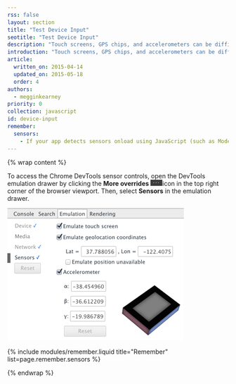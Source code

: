 ```yaml
---
rss: false
layout: section
title: "Test Device Input"
seotitle: "Test Device Input"
description: "Touch screens, GPS chips, and accelerometers can be difficult to test since most desktops don't have them. The Chrome DevTools sensor emulators reduce the overhead of testing by emulating common mobile device sensors."
introduction: "Touch screens, GPS chips, and accelerometers can be difficult to test since most desktops don't have them. The Chrome DevTools sensor emulators reduce the overhead of testing by emulating common mobile device sensors."
article:
  written_on: 2015-04-14
  updated_on: 2015-05-18
  order: 4
authors:
  - megginkearney
priority: 0
collection: javascript
id: device-input
remember:
  sensors:
    - If your app detects sensors onload using JavaScript (such as Modernizr), make sure that you reload the page after enabling sensor emulators.
---
```


{% wrap content %}

To access the Chrome DevTools sensor controls, open the DevTools emulation drawer by clicking the **More overrides** ![open emulation drawer](imgs/icon-open-emulator-drawer.png)icon in the top right corner of the browser viewport. Then, select **Sensors** in the emulation drawer.

![sensors pane in the DevTools emulation drawer](imgs/emulation-drawer-sensors.png)

{% include modules/remember.liquid title="Remember" list=page.remember.sensors %}

{% endwrap %}